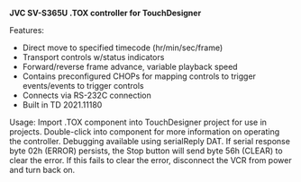 **JVC SV-S365U .TOX controller for TouchDesigner**

Features:
- Direct move to specified timecode (hr/min/sec/frame)
- Transport controls w/status indicators
- Forward/reverse frame advance, variable playback speed
- Contains preconfigured CHOPs for mapping controls to trigger events/events to trigger controls
- Connects via RS-232C connection
- Built in TD 2021.11180

Usage:
Import .TOX component into TouchDesigner project for use in projects.
Double-click into component for more information on operating the controller.
Debugging available using serialReply DAT.
If serial response byte 02h (ERROR) persists, the Stop button will send byte 56h (CLEAR) to clear the error.
If this fails to clear the error, disconnect the VCR from power and turn back on.
